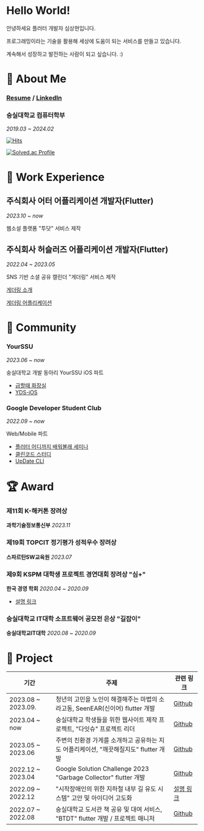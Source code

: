 # **Hello World!**

안녕하세요 플러터 개발자 심상현입니다.

프로그래밍이라는 기술을 활용해 세상에 도움이 되는 서비스를 만들고 있습니다.

계속해서 성장하고 발전하는 사람이 되고 싶습니다. :)

# 📸 About Me
### [Resume](https://my.surfit.io/w/1318792316) / [LinkedIn](https://www.linkedin.com/in/eddy-sim/)
### 숭실대학교 컴퓨터학부
*2019.03 ~ 2024.02*

[![Hits](https://hits.seeyoufarm.com/api/count/incr/badge.svg?url=https%3A%2F%2Fgithub.com%2Fhalfmoon-mind&count_bg=%2379C83D&title_bg=%23555555&icon=&icon_color=%23E7E7E7&title=hits&edge_flat=false)](https://hits.seeyoufarm.com)

[![Solved.ac Profile](http://mazassumnida.wtf/api/v2/generate_badge?boj=simsan00)](https://solved.ac/simsan00/)

# 🚀 Work Experience 

## 주식회사 어터 어플리케이션 개발자(Flutter)
*2023.10 ~ now*

웹소설 플랫폼 "투닷" 서비스 제작

## 주식회사 허슬러즈 어플리케이션 개발자(Flutter) 
*2022.04 ~ 2023.05*

SNS 기반 소셜 공유 캘린더 "게더링" 서비스 제작

[게더링 소개](https://archive-halfmoon-mind.s3.ap-northeast-2.amazonaws.com/%E1%84%80%E1%85%A6%E1%84%83%E1%85%A5%E1%84%85%E1%85%B5%E1%86%BC_%E1%84%89%E1%85%A9%E1%84%80%E1%85%A2.pdf)

[게더링 어플리케이션](https://apps.apple.com/kr/app/%EA%B2%8C%EB%8D%94%EB%A7%81-%EC%9A%94%EC%A6%98-%EC%84%B8%EB%8C%80%EC%9D%98-%EB%8A%90%EB%82%8C%EC%9E%88%EB%8A%94-%EC%BA%98%EB%A6%B0%EB%8D%94/id1643475991) 

# 🚴 Community

### YourSSU
*2023.06 ~ now*

숭실대학교 개발 동아리 YourSSU iOS 파트 

- [급할때 화장실](https://github.com/YOURSSU-Rookiethon-Team3/Faster-Toilet-iOS)
- [YDS-iOS](https://github.com/yourssu/YDS-iOS)


### Google Developer Student Club 
*2022.09 ~ now*

Web/Mobile 파트

- [플러터 어디까지 배워볼래 세미나](https://archive-halfmoon-mind.s3.ap-northeast-2.amazonaws.com/%E1%84%91%E1%85%B3%E1%86%AF%E1%84%85%E1%85%A5%E1%84%90%E1%85%A5_%E1%84%8B%E1%85%A5%E1%84%83%E1%85%B5%E1%84%81%E1%85%A1%E1%84%8C%E1%85%B5_%E1%84%87%E1%85%A2%E1%84%8B%E1%85%AF%E1%84%87%E1%85%A9%E1%86%AF%E1%84%85%E1%85%A2.pdf)
- [클린코드 스터디](https://github.com/gdsc-ssu/clean_code_master)
- [UpDate CLI](https://github.com/gdsc-ssu/up-date-cli)

# 🏆 Award
### 제11회 K-해커톤 장려상
**과학기술정보통신부** *2023.11* 

### 제19회 TOPCIT 정기평가 성적우수 장려상
**스파르탄SW교육원** *2023.07*

### 제9회 KSPM 대학생 프로젝트 경연대회 장려상 "심+"
**한국 경영 학회** *2020.04 ~ 2020.09*
- [설명 링크](https://archive-halfmoon-mind.s3.ap-northeast-2.amazonaws.com/%E5%BF%83%2B+%E1%84%86%E1%85%A1%E1%84%8B%E1%85%B3%E1%86%B7%E1%84%8B%E1%85%B3%E1%86%AF+%E1%84%83%E1%85%A5%E1%84%92%E1%85%A1%E1%84%83%E1%85%A1!.pdf)

### 숭실대학교 IT대학 소프트웨어 공모전 은상 "길잡이"
**숭실대학교IT대학** *2020.08 ~ 2020.09*


# 🍾 Project
|기간|주제|관련 링크|
|----|-----|----|
|2023.08 ~ 2023.09. |청년의 고민을 노인이 해결해주는 마법의 소라고동, SeenEAR(신이어) flutter 개발 |[Github](https://github.com/OpenSourceSw-seenEar/seenEar-client)|
|2023.04 ~ now |숭실대학교 학생들을 위한 웹사이트 제작 프로젝트, "다잇슈" 프로젝트 리더 |[Github](https://github.com/DaITssu/daitssu-client)|
|2023.05 ~ 2023.06 |주변의 친환경 가게를 소개하고 공유하는 지도 어플리케이션, "깨끗해질지도" flutter 개발|[Github](https://github.com/May-Be-Clean/May_Be_Clean_client)|
|2022.12 ~ 2023.04 |Google Solution Challenge 2023 "Garbage Collector" flutter 개발|[Github](https://github.com/gdsc-ssu/garbage-collector-client)|
|2022.09 ~ 2022.12 |"시작장애인의 위한 지하철 내부 길 유도 시스템" 고안 및 아이디어 고도화 |[설명 링크](https://velog.io/@halfmoon_mind/%EC%8B%9C%EC%9E%91%EC%9E%A5%EC%95%A0%EC%9D%B8%EC%9D%98-%EC%9C%84%ED%95%9C-%EC%A7%80%ED%95%98%EC%B2%A0-%EB%82%B4%EB%B6%80-%EA%B8%B8-%EC%9C%A0%EB%8F%84-%EC%8B%9C%EC%8A%A4%ED%85%9C)|
|2022.07 ~ 2022.08 |숭실대학교 도서관 책 공유 및 대여 서비스, "BTDT" flutter 개발 / 프로젝트 매니저 |[Github](https://github.com/halfmoon-mind/BTDT_flutter)|
